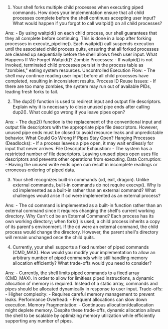 1. Your shell forks multiple child processes when executing piped commands. How does your implementation ensure that all child processes complete before the shell continues accepting user input? What would happen if you forgot to call waitpid() on all child processes?

Ans: - By using waitpid() on each child process, our shell guarantees that they all complete before continuing. This is done in a loop after forking processes in execute_pipeline(). Each waitpid() call suspends execution until the associated child process quits, ensuring that all forked processes are cleaned up sequentially before the shell allows fresh user input. What Happens If We Forget Waitpid()? Zombie Processes: - If waitpid() is not invoked, terminated child processes persist in the process table as "zombies," eating system resources. Uncontrolled Execution Flow: - The shell may continue reading user input before all child processes have completed, resulting in inconsistent results. Process ID Reuse Issues: - If there are too many zombies, the system may run out of available PIDs, leading fresh forks to fail.

2. The dup2() function is used to redirect input and output file descriptors. Explain why it is necessary to close unused pipe ends after calling dup2(). What could go wrong if you leave pipes open?
   
Ans: - The dup2() function is the replacement of the conventional input and output file descriptors with the appropriate pipe file descriptors. However, unused pipe ends must be closed to avoid resource leaks and unpredictable behavior. What Could Go Wrong If Pipes Stay Open? Hanging Processes (Deadlocks): - If a process leaves a pipe open, it may wait endlessly for input that never arrives. File Descriptor Exhaustion: - The system has a restricted number of file descriptors. Leaving unused pipes open uses file descriptors and prevents other operations from executing. Data Corruption: - Having the unused write ends open can result in incomplete readings or erroneous ordering of piped data.

3. Your shell recognizes built-in commands (cd, exit, dragon). Unlike external commands, built-in commands do not require execvp(). Why is cd implemented as a built-in rather than an external command? What challenges would arise if cd were implemented as an external process?
   
Ans: - The cd command is implemented as a built-in function rather than an external command since it requires changing the shell's current working directory.
Why Can't cd be an External Command? 
Each process has its own working directory; when fork() is used, a child process inherits a copy of its parent's environment. If the cd were an external command, the child process would change the directory. 
However, the parent shell's directory will remain unchanged once the child quits.

4. Currently, your shell supports a fixed number of piped commands (CMD_MAX). How would you modify your implementation to allow an arbitrary number of piped commands while still handling memory allocation efficiently? What trade-offs would you need to consider?
   
Ans: - Currently, the shell limits piped commands to a fixed array (CMD_MAX). In order to allow for limitless piped instructions, a dynamic allocation of memory is required. Instead of a static array, commands and pipes should be allocated dynamically in response to user input.
Trade-offs: -
Higher complexity: - Requires careful memory management to prevent leaks. 
Performance Overhead: - Frequent allocations can slow down execution. 
Memory Fragmentation: - Continuous allocation/deallocation might deplete memory. 
Despite these trade-offs, dynamic allocation allows the shell to be scalable by optimizing memory utilization while efficiently supporting any number of pipes.

